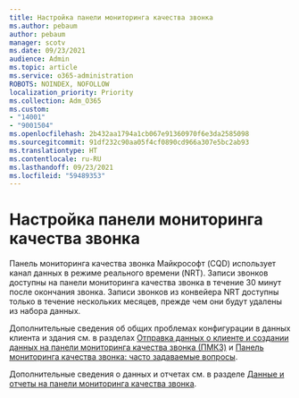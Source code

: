 ```yaml
---
title: Настройка панели мониторинга качества звонка
ms.author: pebaum
author: pebaum
manager: scotv
ms.date: 09/23/2021
audience: Admin
ms.topic: article
ms.service: o365-administration
ROBOTS: NOINDEX, NOFOLLOW
localization_priority: Priority
ms.collection: Adm_O365
ms.custom:
- "14001"
- "9001504"
ms.openlocfilehash: 2b432aa1794a1cb067e91360970f6e3da2585098
ms.sourcegitcommit: 91df232c90aa05f4cf0890cd966a307e5bc2ab93
ms.translationtype: HT
ms.contentlocale: ru-RU
ms.lasthandoff: 09/23/2021
ms.locfileid: "59489353"
---
```

# <a name="configuring-the-call-quality-dashboard"></a>Настройка панели мониторинга качества звонка

Панель мониторинга качества звонка Майкрософт (CQD) использует канал данных в режиме реального времени (NRT). Записи звонков доступны на панели мониторинга качества звонка в течение 30 минут после окончания звонка. Записи звонков из конвейера NRT доступны только в течение нескольких месяцев, прежде чем они будут удалены из набора данных.

Дополнительные сведения об общих проблемах конфигурации в данных клиента и здания см. в разделах [Отправка данных о клиенте и создании данных на панели мониторинга качества звонка (ПМКЗ)](https://docs.microsoft.com/microsoftteams/cqd-upload-tenant-building-data) и [Панель мониторинга качества звонка: часто задаваемые вопросы](https://docs.microsoft.com/microsoftteams/cqd-frequently-asked-questions).

Дополнительные сведения о данных и отчетах см. в разделе [Данные и отчеты на панели мониторинга качества звонка](https://docs.microsoft.com/microsoftteams/cqd-data-and-reports).